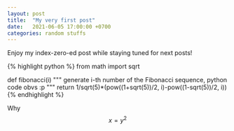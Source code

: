 ```yaml
---
layout: post
title:  "My very first post"
date:   2021-06-05 17:00:00 +0700
categories: random stuffs
---
```

Enjoy my index-zero-ed post while staying tuned for next posts!

{% highlight python %}
from math import sqrt

def fibonacci(i)
	"""
	generate i-th number of the Fibonacci sequence, python code obvs :p
	"""
	return 1/sqrt(5)*(pow((1+sqrt(5))/2, i)-pow((1-sqrt(5))/2, i))
{% endhighlight %}

Why $$ x = y^2 $$